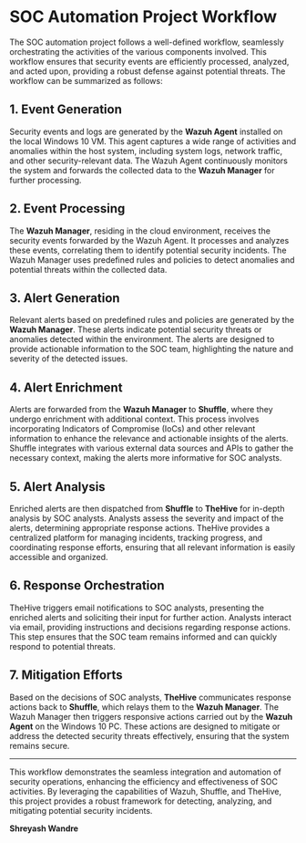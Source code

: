 # SOC Automation Project Workflow

The SOC automation project follows a well-defined workflow, seamlessly orchestrating the activities of the various components involved. This workflow ensures that security events are efficiently processed, analyzed, and acted upon, providing a robust defense against potential threats. The workflow can be summarized as follows:

## 1. Event Generation

Security events and logs are generated by the **Wazuh Agent** installed on the local Windows 10 VM. This agent captures a wide range of activities and anomalies within the host system, including system logs, network traffic, and other security-relevant data. The Wazuh Agent continuously monitors the system and forwards the collected data to the **Wazuh Manager** for further processing.

## 2. Event Processing

The **Wazuh Manager**, residing in the cloud environment, receives the security events forwarded by the Wazuh Agent. It processes and analyzes these events, correlating them to identify potential security incidents. The Wazuh Manager uses predefined rules and policies to detect anomalies and potential threats within the collected data.

## 3. Alert Generation

Relevant alerts based on predefined rules and policies are generated by the **Wazuh Manager**. These alerts indicate potential security threats or anomalies detected within the environment. The alerts are designed to provide actionable information to the SOC team, highlighting the nature and severity of the detected issues.

## 4. Alert Enrichment

Alerts are forwarded from the **Wazuh Manager** to **Shuffle**, where they undergo enrichment with additional context. This process involves incorporating Indicators of Compromise (IoCs) and other relevant information to enhance the relevance and actionable insights of the alerts. Shuffle integrates with various external data sources and APIs to gather the necessary context, making the alerts more informative for SOC analysts.

## 5. Alert Analysis

Enriched alerts are then dispatched from **Shuffle** to **TheHive** for in-depth analysis by SOC analysts. Analysts assess the severity and impact of the alerts, determining appropriate response actions. TheHive provides a centralized platform for managing incidents, tracking progress, and coordinating response efforts, ensuring that all relevant information is easily accessible and organized.

## 6. Response Orchestration

TheHive triggers email notifications to SOC analysts, presenting the enriched alerts and soliciting their input for further action. Analysts interact via email, providing instructions and decisions regarding response actions. This step ensures that the SOC team remains informed and can quickly respond to potential threats.

## 7. Mitigation Efforts

Based on the decisions of SOC analysts, **TheHive** communicates response actions back to **Shuffle**, which relays them to the **Wazuh Manager**. The Wazuh Manager then triggers responsive actions carried out by the **Wazuh Agent** on the Windows 10 PC. These actions are designed to mitigate or address the detected security threats effectively, ensuring that the system remains secure.

---

This workflow demonstrates the seamless integration and automation of security operations, enhancing the efficiency and effectiveness of SOC activities. By leveraging the capabilities of Wazuh, Shuffle, and TheHive, this project provides a robust framework for detecting, analyzing, and mitigating potential security incidents.

**Shreyash Wandre**
